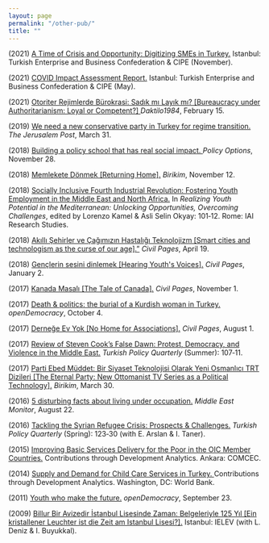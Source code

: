 ```yaml
---
layout: page
permalink: "/other-pub/"
title: ""
---
```


(2021) <a href="https://turkonfed.org/en/detail/3578/a-time-of-crisis-and-opportunity-digitizing-smes-in-turkey">A Time of Crisis and Opportunity: Digitizing SMEs in Turkey.</a> Istanbul: Turkish Enterprise and Business Confederation & CIPE (November).
      
(2021) <a href="https://turkonfed.org/en/detail/3458/covid-19-impact-assessment-report"> COVID Impact Assessment Report.</a> Istanbul: Turkish Enterprise and Business Confederation & CIPE (May).
     
(2021) <a href="https://daktilo1984.com/forum/otoriter-rejimlerde-burokrasi-sadik-mi-layik-mi/"> Otoriter Rejimlerde Bürokrasi: Sadık mı Layık mı? [Bureaucracy under Authoritarianism: Loyal or Competent?] </a> <i>Daktilo1984</i>, February 15.

(2019) <a href="https://www.jpost.com/Opinion/We-need-a-new-conservative-party-in-Turkey-for-regime-transition-585286">We need a new conservative party in Turkey for regime transition.</a>  <i>The Jerusalem Post</i>, March 31.  

(2018) <a href="https://policyoptions.irpp.org/magazines/february-2018/building-a-policy-school-that-has-real-social-impact/"> Building a policy school that has real social impact. </a>  <i>Policy Options</i>, November 28. 
 
(2018) <a href="https://birikimdergisi.com/guncel/9210/memlekete-donmek">Memlekete Dönmek [Returning Home].</a> <i>Birikim</i>, November 12.  
 
(2018) <a href="https://www.iai.it/en/pubblicazioni/realizing-youth-potential-mediterranean-unlocking-opportunities-overcoming-challenges"> Socially Inclusive Fourth Industrial Revolution: Fostering Youth Employment in the Middle East and North Africa.</a>  In <i>Realizing Youth Potential in the Mediterranean: Unlocking Opportunities, Overcoming Challenges</i>, edited by Lorenzo Kamel & Asli Selin Okyay: 101‑12. Rome: IAI Research Studies.  
    
(2018) <a href="https://www.sivilsayfalar.org/2018/04/19/akilli-sehirler-cagimizin-hastaligi-teknolojizm/"> Akıllı Şehirler ve Çağımızın Hastalığı Teknolojizm [Smart cities and technologism as the curse of our age].”</a> <i>Civil Pages</i>, April 19. 
 
(2018) <a href="https://www.sivilsayfalar.org/2018/01/02/genclerin-sesini-dinlemek/">Gençlerin sesini dinlemek [Hearing Youth's Voices].</a> <i>Civil Pages</i>, January 2.  
         
(2017) <a href="https://www.sivilsayfalar.org/2017/11/01/kanada-masali/">Kanada Masalı [The Tale of Canada].</a> <i>Civil Pages</i>, November 1. 
  
(2017) <a href="https://www.opendemocracy.net/en/north-africa-west-asia/politics-death-kurdish-turkey-kurd/">Death & politics: the burial of a Kurdish woman in Turkey.</a>  <i>openDemocracy</i>, October 4. 
    
(2017) <a href="https://www.sivilsayfalar.org/2017/08/01/dernege-ev-yok/">Derneğe Ev Yok [No Home for Associations].</a> <i>Civil Pages</i>, August 1.  
       
(2017) <a href="http://turkishpolicy.com/files/articlepdf/book-review-false-dawn-protest-democracy-and-violence-in-the-new-middle-east_en_1847.pdf"> Review of Steven Cook’s False Dawn: Protest, Democracy, and Violence in the Middle East.</a>  <i>Turkish Policy Quarterly</i> (Summer): 107‑11. 
   
(2017) <a href="https://birikimdergisi.com/guncel/8236/parti-ebed-muddet-bir-siyaset-teknolojisi-olarak-yeni-osmanlici-trt-dizileri"> Parti Ebed Müddet: Bir Siyaset Teknolojisi Olarak Yeni Osmanlıcı TRT Dizileri [The Eternal Party: New Ottomanist TV Series as a Political Technology].</a>  <i>Birikim</i>, March 30. 
     
(2016) <a href="https://www.middleeastmonitor.com/20160822-5-disturbing-facts-about-living-under-occupation/">5 disturbing facts about living under occupation.</a>  <i>Middle East Monitor</i>, August 22.
        
(2016) <a href="http://turkishpolicy.com/article/803/tackling-the-syrian-refugee-crisis-prospects-challenges">Tackling the Syrian Refugee Crisis: Prospects & Challenges.</a>  <i>Turkish Policy Quarterly</i> (Spring): 123‑30 (with E. Arslan & I. Taner).
  
(2015) <a href="http://ebook.comcec.org/Kutuphane/Icerik/Yayinlar/Analitik_Calismalar/Yoksullugun_Azaltilmasi/Toplanti6/files/assets/common/downloads/publication.pdf">Improving Basic Services Delivery for the Poor in the OIC Member Countries.</a> Contributions through Development Analytics. Ankara: COMCEC. 
 
(2014) <a href="https://docs.wixstatic.com/ugd/b70f3f_fbc0cd4b7e4049d7ade1c182d66aa3f7.pdf"> Supply and Demand for Child Care Services in Turkey. </a>  Contributions through Development Analytics. Washington, DC: World Bank. 
       
(2011) <a href="https://www.opendemocracy.net/en/youth-who-make-future/">Youth who make the future.</a>  <i>openDemocracy</i>, September 23.

(2009) <a href="https://www.ielev.org.tr/tr/medya/yayinlar/billur-bir-avizedir-istanbul-lisesinde-zaman/"> Billur Bir Avizedir İstanbul Lisesinde Zaman: Belgeleriyle 125 Yıl [Ein kristallener Leuchter ist die Zeit am Istanbul Lisesi?].</a> Istanbul: IELEV (with L. Deniz & I. Buyukkal). 
 




